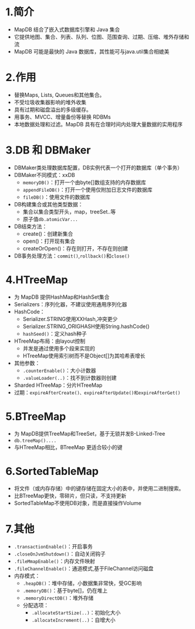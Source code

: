 # 1.简介
- MapDB 结合了嵌入式数据库引擎和 Java 集合
- 它提供地图、集合、列表、队列、位图、范围查询、过期、压缩、堆外存储和流
- MapDB 可能是最快的 Java 数据库，其性能可与java.util集合相媲美

# 2.作用
- 替换Maps, Lists, Queues和其他集合。
- 不受垃圾收集器影响的堆外收集
- 具有过期和磁盘溢出的多级缓存。
- 用事务、MVCC、增量备份等替换 RDBMs
- 本地数据处理和过滤。MapDB 具有在合理时间内处理大量数据的实用程序

# 3.DB 和 DBMaker
- DBMaker类处理数据库配置，DB实例代表一个打开的数据库（单个事务）
- DBMaker不同模式：xxDB
    - `memoryDB()`：打开一个由byte[]数组支持的内存数据库
    - `appendFileDB()`：打开一个使用仅附加日志文件的数据库
    - `fileDB()`：使用文件的数据库
- DB构建集合或其他类型数据：
    - 集合以集合类型开头，map，treeSet..等
    - 原子值`db.atomicVar...`
- DB结束方法：
    - create()：创建新集合
    - open()：打开现有集合
    - createOrOpen()：存在则打开，不存在则创建
- DB事务处理方法：`commit()`,`rollback()`和`close()`

# 4.HTreeMap
- 为 MapDB 提供HashMap和HashSet集合
- Serializers：序列化器，不建议使用通用序列化器
- HashCode： 
    - Serializer.STRING使用XXHash,冲突更少
    - Serializer.STRING_ORIGHASH使用String.hashCode()
    - `hashSeed()`：定义hash种子
- HTreeMap布局：由layout控制
    - 并发是通过使用多个段来实现的
    - HTreeMap使用索引树而不是Object[]为其哈希表增长
- 其他参数：
    - `.counterEnable()`：大小计数器
    - `.valueLoader(..)`：找不到计数器则创建
- Sharded HTreeMap：分片HTreeMap
- 过期：`expireAfterCreate()、expireAfterUpdate()和expireAfterGet()`

# 5.BTreeMap
- 为 MapDB提供TreeMap和TreeSet，基于无锁并发B-Linked-Tree
- `db.treeMap()....`
- 与HTreeMap相比，BTreeMap 更适合较小的键

# 6.SortedTableMap
- 将文件（或内存存储）中的键存储在固定大小的表中，并使用二进制搜索。
- 比BTreeMap更快，零碎片，但只读，不支持更新
- SortedTableMap不使用DB对象，而是直接操作Volume

# 7.其他
- `.transactionEnable()`：开启事务
- `.closeOnJvmShutdown()`：自动关闭钩子
- `.fileMmapEnable()`：内存文件映射
- `.fileChannelEnable()`：通道模式,基于FileChannel访问磁盘
- 内存模式：
    - `.heapDB()`：堆中存储，小数据集非常快，受GC影响
    - `.memoryDB()`：基于byte[]，仍在堆上
    - `.memoryDirectDB()`：堆外存储
    - 分配选项：
       - `.allocateStartSize(..)`：初始化大小
       - `.allocateIncrement(..)`：自增大小
